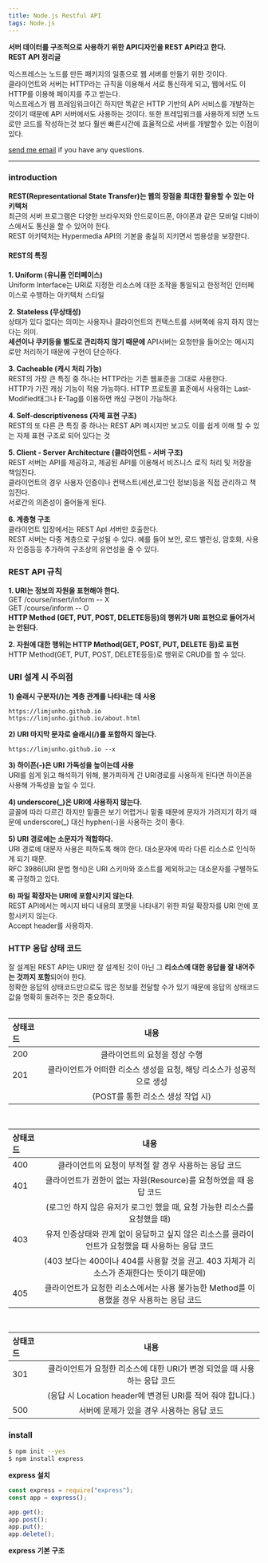 ```yaml
---
title: Node.js Restful API
tags: Node.js
---
```


**서버 데이터를 구조적으로 사용하기 위한 API디자인을 REST API라고 한다.**  
**REST API 정리글**  

익스프레스는 노드를 만든 패키지의 일종으로 웹 서버를 만들기 위한 것이다.  
클라이언트와 서버는 HTTP라는 규칙을 이용해서 서로 통신하게 되고, 웹에서도 이 HTTP를 이용해 페이지를 주고 받는다.  
익스프레스가 웹 프레임워크이긴 하지만 똑같은 HTTP 기반의 API 서비스를 개발하는 것이기 때문에 API 서버에서도 사용하는 것이다. 또한 프레임워크를 사용하게 되면 노드로만 코드를 작성하는것 보다 훨씬 빠른시간에 효율적으로 서버를 개발할수 있는 이점이 있다.  

 [send me email](mailto:jewel7492@gmail.com) if you have any questions.

<!--more-->

---

### introduction  

**REST(Representational State Transfer)는 웹의 장점을 최대한 활용할 수 있는 아키텍처**  
최근의 서버 프로그램은 다양한 브라우저와 안드로이드폰, 아이폰과 같은 모바일 디바이스에서도 통신을 할 수 있어야 한다.  
REST 아키텍처는 Hypermedia API의 기본을 충실히 지키면서 범용성을 보장한다.  

#### REST의 특징  

**1. Uniform (유니폼 인터페이스)**  
Uniform Interface는 URI로 지정한 리소스에 대한 조작을 통일되고 한정적인 인터페이스로 수행하는 아키텍처 스타일  

**2. Stateless (무상태성)**  
상태가 있다 없다는 의미는 사용자나 클라이언트의 컨택스트를 서버쪽에 유지 하지 않는다는 의미.  
**세션이나 쿠키등을 별도로 관리하지 않기 때문에** API서버는 요청만을 들어오는 메시지로만 처리하기 때문에 구현이 단순하다.  

**3. Cacheable (캐시 처리 가능)**  
REST의 가장 큰 특징 중 하나는 HTTP라는 기존 웹표준을 그대로 사용한다.  
HTTP가 가진 캐싱 기능이 적용 가능하다. HTTP 프로토콜 표준에서 사용하는 Last-Modified태그나 E-Tag를 이용하면 캐싱 구현이 가능하다.  

**4. Self-descriptiveness (자체 표현 구조)**  
REST의 또 다른 큰 특징 중 하나는 REST API 메시지만 보고도 이를 쉽게 이해 할 수 있는 자체 표현 구조로 되어 있다는 것  

**5. Client - Server Architecture (클라이언트 - 서버 구조)**  
REST 서버는 API를 제공하고, 제공된 API를 이용해서 비즈니스 로직 처리 및 저장을 책임진다.  
클라이언트의 경우 사용자 인증이나 컨택스트(세션,로그인 정보)등을 직접 관리하고 책임진다.  
서로간의 의존성이 줄어들게 된다.  

**6. 계층형 구조**  
클라이언트 입장에서는 REST ApI 서버만 호출한다.  
REST 서버는 다중 계층으로 구성될 수 있다. 예를 들어 보안, 로드 밸런싱, 암호화, 사용자 인증등등 추가하여 구조상의 유연성을 줄 수 있다.  

### REST API 규칙  

**1. URI는 정보의 자원을 표현해야 한다.**  
GET /course/insert/inform -- X  
GET /course/inform -- O  
**HTTP Method (GET, PUT, POST, DELETE등등)의 행위가 URI 표현으로 들어가서는 안된다.**  

**2. 자원에 대한 행위는 HTTP Method(GET, POST, PUT, DELETE 등)로 표현**  
HTTP Method(GET, PUT, POST, DELETE등등)로 행위로 CRUD를 할 수 있다.  

### URI 설계 시 주의점  

**1) 슬래시 구분자(/)는 계층 관계를 나타내는 데 사용**  
```
https://limjunho.github.io
https://limjunho.github.io/about.html
```
**2) URI 마지막 문자로 슬래시(/)를 포함하지 않는다.**  
```
https://limjunho.github.io --x
```

**3) 하이픈(-)은 URI 가독성을 높이는데 사용**  
URI를 쉽게 읽고 해석하기 위해, 불가피하게 긴 URI경로를 사용하게 된다면 하이픈을 사용해 가독성을 높일 수 있다.  

**4) underscore(\_)은 URI에 사용하지 않는다.**  
글꼴에 따라 다르긴 하지만 밑줄은 보기 어렵거나 밑줄 때문에 문자가 가려지기 하기 때문에 underscore(\_) 대신 hyphen(-)을 사용하는 것이 좋다.  

**5) URI 경로에는 소문자가 적합하다.**  
URI 경로에 대문자 사용은 피하도록 해야 한다. 대소문자에 따라 다른 리소스로 인식하게 되기 때문.  
RFC 3986(URI 문법 형식)은 URI 스키마와 호스트를 제외하고는 대소문자를 구별하도록 규정하고 있다.  

**6) 파일 확장자는 URI에 포함시키지 않는다.**  
REST API에서는 메시지 바디 내용의 포맷을 나타내기 위한 파일 확장자를 URI 안에 포함시키지 않는다.  
Accept header를 사용하자.  

### HTTP 응답 상태 코드  

잘 설계된 REST API는 URI만 잘 설계된 것이 아닌 그 **리소스에 대한 응답을 잘 내어주는 것까지 포함**되어야 한다.  
정확한 응답의 상태코드만으로도 많은 정보를 전달할 수가 있기 때문에 응답의 상태코드 값을 명확히 돌려주는 것은 중요하다.  
<br />

|상태코드|내용|
|:----------|:----------:|
|200|클라이언트의 요청을 정상 수행|
|201|클라이언트가 어떠한 리소스 생성을 요청, 해당 리소스가 성공적으로 생성|
||(POST를 통한 리소스 생성 작업 시)|

<br />

|상태코드|내용|
|:----------|:----------:|
|400|클라이언트의 요청이 부적절 할 경우 사용하는 응답 코드|
|401|클라이언트가 권한이 없는 자원(Resource)를 요청하였을 때 응답 코드|
||(로그인 하지 않은 유저가 로그인 했을 때, 요청 가능한 리소스를 요청했을 때)|
|403|유저 인증상태와 관계 없이 응답하고 싶지 않은 리소스를 클라이언트가 요청했을 때 사용하는 응답 코드|
||(403 보다는 400이나 404를 사용할 것을 권고. 403 자체가 리소스가 존재한다는 뜻이기 때문에)|
|405|클라이언트가 요청한 리소스에서는 사용 불가능한 Method를 이용했을 경우 사용하는 응답 코드|

<br />

|상태코드|내용|
|:----------|:----------:|
|301|클라이언트가 요청한 리소스에 대한 URI가 변경 되었을 때 사용하는 응답 코드|
||(응답 시 Location header에 변경된 URI를 적어 줘야 합니다.)|
|500|서버에 문제가 있을 경우 사용하는 응답 코드|

### install  

```bash
$ npm init --yes
$ npm install express
```
**express 설치**  

```javascript
const express = require("express");
const app = express();

app.get();
app.post();
app.put();
app.delete();
```
**express 기본 구조**  